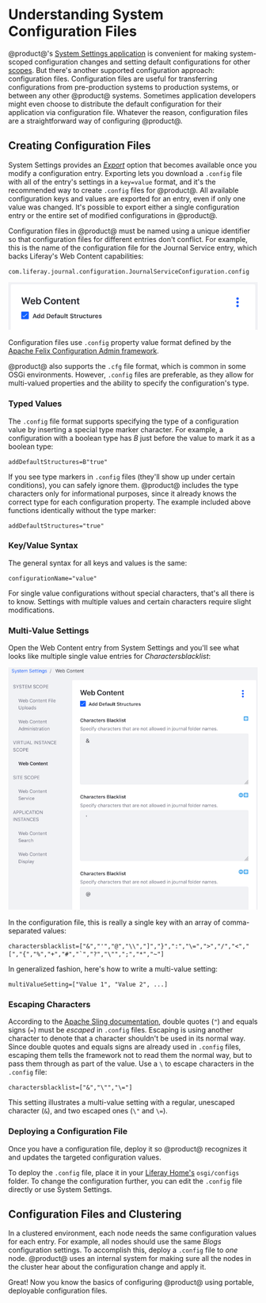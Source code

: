 # Understanding System Configuration Files [](id=understanding-system-configuration-files)

@product@'s [System Settings
application](/discover/portal/-/knowledge_base/7-0/system-settings) is
convenient for making system-scoped configuration changes and setting default
configurations for other
[scopes](/discover/portal/-/knowledge_base/7-0/configuring-liferay#configuration-scope).
But there's another supported configuration approach: configuration files.
Configuration files are useful for transferring configurations from
pre-production systems to production systems, or between any other @product@
systems. Sometimes application developers might even choose to distribute the
default configuration for their application via configuration file. Whatever the
reason, configuration files are a straightforward way of configuring @product@.

## Creating Configuration Files [](id=creating-configuration-files)

System Settings provides an
[*Export*](/discover/portal/-/knowledge_base/7-0/system-settings#exporting-and-importing-configurations)
option that becomes available once you modify a configuration entry. Exporting
lets you download a `.config` file with all of the entry's settings in a
`key=value` format, and it's the recommended way to create `.config` files for
@product@. All available configuration keys and values are exported for an entry,
even if only one value was changed. It's possible to export either a single
configuration entry or the entire set of modified configurations in @product@.

Configuration files in @product@ must be named using a unique identifier so that
configuration files for different entries don't conflict. For example, this is
the name of the configuration file for the Journal Service entry, which backs
Liferay's Web Content capabilities:

    com.liferay.journal.configuration.JournalServiceConfiguration.config

![Figure 1: The Web Content System Settings entry has the backend ID `com.liferay.journal.configuration.JournalServiceConfiguration`.](../../../images/config-web-content-entry.png)

Configuration files use `.config` property value format defined by the [Apache
Felix Configuration Admin
framework](http://felix.apache.org/documentation/subprojects/apache-felix-config-admin.html).

@product@ also supports the `.cfg` file format, which is common in some OSGi
environments. However, `.config` files are preferable, as they allow for
multi-valued properties and the ability to specify the configuration's type. 

### Typed Values [](id=typed-values)

The `.config` file format supports specifying the type of a configuration value
by inserting a special type marker character. For example, a configuration with
a boolean type has *B* just before the value to mark it as a boolean type:

    addDefaultStructures=B"true"

If you see type markers in `.config` files (they'll show up under certain
conditions), you can safely ignore them. @product@ includes the type characters
only for informational purposes, since it already knows the correct type for
each configuration property. The example included above functions identically
without the type marker: 

    addDefaultStructures="true"

### Key/Value Syntax [](id=key-value-syntax)

The general syntax for all keys and values is the same: 

    configurationName="value"

For single value configurations without special characters, that's all there is
to know. Settings with multiple values and certain characters require slight
modifications. 

### Multi-Value Settings [](id=multi-value-settings)

Open the Web Content entry from System Settings and you'll see what looks like
multiple single value entries for *Charactersblacklist*: 

![Figure 3: The Web Content System Settings entry has many *Charactersblacklist* fields.](../../../images/config-web-content-blacklist.png)

In the configuration file, this is really a single key with an array of 
comma-separated values: 

    charactersblacklist=["&","'","@","\\","]","}",":","\=",">","/","<","[","{","%","+","#","`","?","\"",";","*","~"]

In generalized fashion, here's how to write a multi-value setting: 

    multiValueSetting=["Value 1", "Value 2", ...]

### Escaping Characters [](id=escaping-characters)

According to the 
[Apache Sling documentation](https://sling.apache.org/documentation/bundles/configuration-installer-factory.html#configuration-files-config), 
double quotes (`"`) and equals signs (`=`) must be *escaped* in `.config` files. 
Escaping is using another character to denote that a character shouldn't be used 
in its normal way. Since double quotes and equals signs are already used in 
`.config` files, escaping them tells the framework not to read them the normal 
way, but to pass them through as part of the value. Use a `\` to escape 
characters in the `.config` file: 

    charactersblacklist=["&","\"","\="]

This setting illustrates a multi-value setting with a regular, unescaped 
character (`&`), and two escaped ones (`\"` and `\=`). 

### Deploying a Configuration File [](id=deploying-a-configuration-file)

Once you have a configuration file, deploy it so @product@ recognizes it and 
updates the targeted configuration values. 

To deploy the `.config` file, place it in your 
[Liferay Home's](/discover/deployment/-/knowledge_base/7-0/installing-liferay-portal#liferay-home) 
`osgi/configs` folder. To change the configuration further, you can edit the 
`.config` file directly or use System Settings. 

## Configuration Files and Clustering [](id=configuration-files-and-clustering)

In a clustered environment, each node needs the same configuration values for
each entry. For example, all nodes should use the same *Blogs* configuration
settings. To accomplish this, deploy a `.config` file to *one* node. @product@
uses an internal system for making sure all the nodes in the cluster hear about
the configuration change and apply it.

Great! Now you know the basics of configuring @product@ using portable, 
deployable configuration files. 
